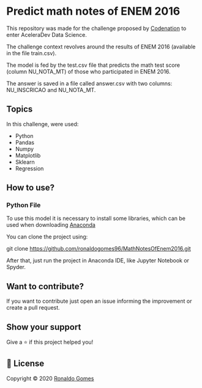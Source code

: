 # Predict math notes of ENEM 2016

This repository was made for the challenge proposed by [Codenation](https://www.codenation.dev) to enter AceleraDev Data Science.

The challenge context revolves around the results of ENEM 2016 (available in the file train.csv).

The model is fed by the test.csv file that predicts the math test score (column NU_NOTA_MT) of those who participated in ENEM 2016.

The answer is saved in a file called answer.csv with two columns: NU_INSCRICAO and NU_NOTA_MT.

## Topics

In this challenge, were used:

- Python
- Pandas
- Numpy
- Matplotlib
- Sklearn
- Regression

## How to use?
### Python File

To use this model it is necessary to install some libraries, which can be used when downloading [Anaconda](https://www.anaconda.com/products/individual#Downloads)

You can clone the project using:

git clone https://github.com/ronaldogomes96/MathNotesOfEnem2016.git

After that, just run the project in Anaconda IDE, like Jupyter Notebook or Spyder.

## Want to contribute?

If you want to contribute just open an issue informing the improvement or create a pull request.

## Show your support

Give a ⭐️ if this project helped you!

## 📝 License

Copyright © 2020 [Ronaldo Gomes](https://github.com/ronaldogomes96)
